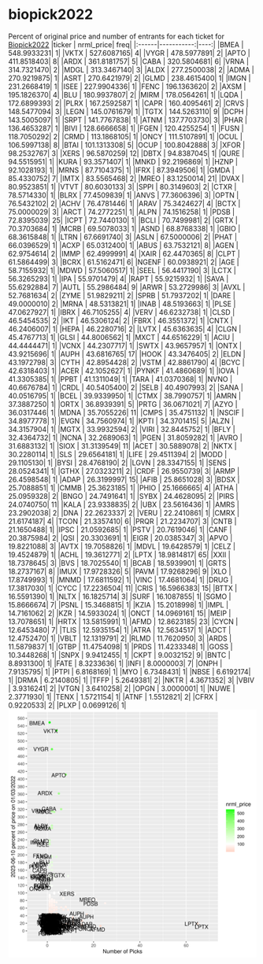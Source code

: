# biopick2022
Percent of original price and number of entrants for each ticket for [Biopick2022](https://twitter.com/hashtag/Biopick2022)
|ticker |  nrml_price| freq|
|:------|-----------:|----:|
|BMEA   | 548.9933231|    1|
|VKTX   | 527.6087165|    4|
|VYGR   | 478.5977891|    2|
|APTO   | 411.8518403|    8|
|ARDX   | 361.8181757|    5|
|CABA   | 320.5804681|    6|
|VRNA   | 314.7321470|    2|
|MDGL   | 313.3467140|    3|
|ALDX   | 277.2500038|    2|
|ADMA   | 270.9219875|    1|
|ASRT   | 270.6421979|    2|
|GLMD   | 238.4615400|    1|
|IMGN   | 231.2668419|    1|
|ISEE   | 227.9904336|    1|
|FENC   | 196.1363620|    2|
|AXSM   | 195.1826370|    4|
|BLU    | 180.9937807|    2|
|MIRM   | 178.0564261|    1|
|LQDA   | 172.6899393|    2|
|PLRX   | 167.2592587|    1|
|CAPR   | 160.4095461|    2|
|CRVS   | 148.5477094|    3|
|LEGN   | 145.0761679|    1|
|TGTX   | 144.5263110|    9|
|DCPH   | 143.5005097|    1|
|SRPT   | 141.7767838|    1|
|ATNM   | 137.7703730|    3|
|PHAR   | 136.4653287|    1|
|BIVI   | 128.6666658|    1|
|FGEN   | 120.4255254|    1|
|FUSN   | 118.7050292|    2|
|CRMD   | 113.1868105|    1|
|ONCY   | 111.5107891|    1|
|OCUL   | 106.5997138|    8|
|BTAI   | 101.1313308|    5|
|OCUP   | 100.8042888|    3|
|XFOR   |  98.2532767|    3|
|XERS   |  96.5870259|   12|
|DBTX   |  94.8387045|    1|
|QURE   |  94.5515951|    1|
|KURA   |  93.3571407|    1|
|MNKD   |  92.2196869|    1|
|HZNP   |  92.1028193|    1|
|MRNS   |  87.7104375|    1|
|IFRX   |  87.3949506|    1|
|GMDA   |  85.4330752|    7|
|IMTX   |  83.5565468|    2|
|MREO   |  83.1250014|   21|
|DVAX   |  80.9523851|    1|
|VTVT   |  80.6030133|    3|
|SPPI   |  80.3149603|    2|
|CTXR   |  78.5714330|    1|
|BLRX   |  77.4509839|    1|
|ANVS   |  77.3606396|    3|
|OPTN   |  76.5432102|    2|
|ACHV   |  76.4781446|    1|
|ARAV   |  75.3424627|    4|
|BCTX   |  75.0000029|    3|
|ARCT   |  74.2772251|    1|
|ALPN   |  74.1516258|    1|
|PDSB   |  72.8395039|   25|
|ICPT   |  72.7440130|    1|
|BCLI   |  70.7499981|    2|
|GRTX   |  70.3703684|    1|
|MCRB   |  69.5078033|    1|
|ASND   |  68.8768338|    1|
|GBIO   |  68.3615848|    1|
|LTRN   |  67.6691740|    3|
|ASLN   |  67.5000006|    2|
|PHAT   |  66.0396529|    1|
|ACXP   |  65.0312400|    1|
|ABUS   |  63.7532121|    8|
|AGEN   |  62.9754614|    2|
|IMMP   |  62.4999991|    4|
|XAIR   |  62.4470365|    8|
|CLPT   |  61.5864499|    3|
|BCRX   |  61.5162471|    6|
|NGENF  |  60.0938921|    2|
|AGE    |  58.7155932|    1|
|MDWD   |  57.5060517|    1|
|SEEL   |  56.4417190|    3|
|LCTX   |  56.3265293|    1|
|IPA    |  55.9701479|    4|
|RAPT   |  55.9215932|    1|
|SAVA   |  55.6292884|    7|
|AUTL   |  55.2986484|    9|
|ARWR   |  53.2729986|    3|
|AVXL   |  52.7681634|    2|
|ZYME   |  51.9829211|    2|
|SPRB   |  51.7937202|    1|
|DARE   |  49.0000010|    2|
|MRNA   |  48.5313821|    1|
|INAB   |  48.5193663|    1|
|PLSE   |  47.0627927|    1|
|IBRX   |  46.7105255|    4|
|VERV   |  46.6232738|    1|
|CLSD   |  46.5454535|    2|
|IKT    |  46.5306124|    2|
|FBRX   |  46.3551372|    1|
|CNTX   |  46.2406007|    1|
|HEPA   |  46.2280716|    2|
|LVTX   |  45.6363635|    4|
|CLGN   |  45.4767713|    1|
|GLSI   |  44.8006562|    1|
|MXCT   |  44.6516229|    1|
|ACIU   |  44.4444471|    1|
|VCNX   |  44.2307717|    1|
|SWTX   |  43.9657957|    1|
|ONTX   |  43.9215696|    1|
|AUPH   |  43.6816765|   17|
|HOOK   |  43.3476405|    2|
|ELDN   |  43.1972798|    3|
|CYTH   |  42.8954428|    2|
|VSTM   |  42.8861790|    4|
|BCYC   |  42.6318403|    1|
|ACER   |  42.1052627|    1|
|PYNKF  |  41.4860689|    1|
|IOVA   |  41.3305385|    1|
|PPBT   |  41.1311049|    1|
|TARA   |  41.0370368|    1|
|NVNO   |  40.6676784|    1|
|CRDL   |  40.5405400|    2|
|SELB   |  40.4907993|    2|
|SANA   |  40.0516795|    1|
|BCEL   |  39.9339950|    1|
|CTMX   |  38.7990757|    1|
|AMRN   |  37.3887250|    1|
|ORTX   |  36.8939391|    5|
|PRTG   |  36.0671021|    7|
|AZYO   |  36.0317446|    1|
|MDNA   |  35.7055226|   11|
|CMPS   |  35.4751132|    1|
|NSCIF  |  34.8977778|    1|
|EVGN   |  34.7560974|    1|
|KPTI   |  34.3701415|    5|
|ALZN   |  34.3157904|    1|
|MGTX   |  33.9932594|    2|
|VIRI   |  32.8445752|    1|
|BFLY   |  32.4364732|    1|
|NCNA   |  32.2689063|    1|
|PGEN   |  31.8059282|    1|
|AVRO   |  31.6883132|    1|
|SIOX   |  31.3139549|   11|
|ACET   |  30.5889078|    2|
|NKTX   |  30.2280114|    1|
|SLS    |  29.6564181|    1|
|LIFE   |  29.4511394|    2|
|MODD   |  29.1105130|    1|
|BYSI   |  28.4768190|    2|
|LGVN   |  28.3347155|    1|
|SENS   |  28.0524341|    1|
|GTHX   |  27.0323211|    2|
|CRDF   |  26.9550739|    3|
|ARMP   |  26.4598548|    1|
|ADAP   |  26.3199997|   15|
|AFIB   |  25.8651028|    3|
|BDSX   |  25.7088851|    1|
|CMMB   |  25.3623185|    1|
|PHIO   |  25.1666665|    4|
|ATHA   |  25.0959328|    2|
|BNGO   |  24.7491641|    1|
|SYBX   |  24.4628095|    2|
|PIRS   |  24.0740750|   11|
|KALA   |  23.9338835|    2|
|UBX    |  23.5616436|    1|
|AMRS   |  23.2902038|    2|
|DNA    |  22.2623337|    2|
|VERU   |  22.2410861|    1|
|CMRX   |  21.6174187|    4|
|TCON   |  21.3357410|    6|
|PRQR   |  21.2234707|    3|
|CNTB   |  21.1650488|    1|
|IPSC   |  21.0592685|    1|
|PSTV   |  20.7619046|    1|
|CANF   |  20.3875984|    2|
|QSI    |  20.3303691|    1|
|EIGR   |  20.0385347|    3|
|APVO   |  19.8221088|    3|
|AVTX   |  19.7058826|    1|
|MDVL   |  19.6428579|    1|
|CELZ   |  19.4524879|    1|
|ACHL   |  19.3612771|    2|
|LPTX   |  18.9814817|   65|
|XXII   |  18.7378645|    3|
|BVS    |  18.7025540|    1|
|BCAB   |  18.5939901|    1|
|GRTS   |  18.2737167|    8|
|IMUX   |  17.9728326|    5|
|PAVM   |  17.9268296|    9|
|XLO    |  17.8749993|    1|
|MNMD   |  17.6811592|    1|
|VINC   |  17.4681064|    1|
|DRUG   |  17.3817030|    1|
|CYCC   |  17.2236504|   11|
|CRIS   |  16.5966383|   15|
|BTTX   |  16.5591390|    1|
|NLTX   |  16.1825714|    3|
|SURF   |  16.1087855|    1|
|SGMO   |  15.8666674|    7|
|PSNL   |  15.3468815|    1|
|KZIA   |  15.2018998|    1|
|IMPL   |  14.7161062|    2|
|KZR    |  14.5933024|    1|
|ONCT   |  14.0969161|   15|
|MEIP   |  13.7078651|    1|
|HRTX   |  13.5815991|    1|
|AFMD   |  12.8623185|   23|
|CYCN   |  12.6453480|    7|
|TLIS   |  12.5935154|    1|
|ATRA   |  12.5634517|    1|
|ADCT   |  12.4752470|    1|
|VBLT   |  12.1319791|    2|
|RLMD   |  11.7620950|    3|
|ARDS   |  11.5879837|    1|
|GTBP   |  11.4754098|    1|
|PRDS   |  11.4233348|    1|
|GOSS   |  10.3448268|    1|
|SNPX   |   9.9412455|    1|
|CKPT   |   9.0032152|    9|
|BNTC   |   8.8931300|    1|
|FATE   |   8.3233636|    1|
|INFI   |   8.0000003|    7|
|ONPH   |   7.9135795|    1|
|PTPI   |   6.8168169|    1|
|MYO    |   6.7348431|    1|
|NBSE   |   6.6192174|    1|
|DRMA   |   6.2140805|    1|
|TFFP   |   5.2649381|    2|
|NKTR   |   4.3671352|    3|
|VBIV   |   3.9316241|    2|
|VTGN   |   3.6410258|    2|
|OPGN   |   3.0000001|    1|
|NUWE   |   2.3771930|    1|
|TENX   |   1.5721154|    1|
|ATNF   |   1.5512821|    2|
|CFRX   |   0.9220533|    2|
|PLXP   |   0.0699126|    1|
![retvspicks](biopicks.png?raw=true)
